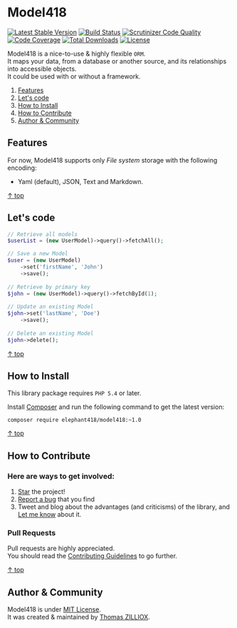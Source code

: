 Model418
=====
[![Latest Stable Version](https://poser.pugx.org/elephant418/model418/v/stable.svg)](https://github.com/Elephant418/Model418)
[![Build Status](https://travis-ci.org/Elephant418/Model418.png?branch=master)](https://travis-ci.org/Elephant418/Model418)
[![Scrutinizer Code Quality](https://scrutinizer-ci.com/g/Elephant418/Model418/badges/quality-score.png?b=master)](https://scrutinizer-ci.com/g/Elephant418/Model418/?branch=master)
[![Code Coverage](https://scrutinizer-ci.com/g/Elephant418/Model418/badges/coverage.png?b=master)](https://scrutinizer-ci.com/g/Elephant418/Model418/?branch=master)
[![Total Downloads](https://poser.pugx.org/elephant418/model418/downloads.svg)](https://packagist.org/packages/elephant418/model418)
[![License](https://poser.pugx.org/elephant418/model418/license.svg)](http://opensource.org/licenses/MIT)



Model418 is a nice-to-use & highly flexible `ORM`.<br>
It maps your data, from a database or another source, and its relationships into accessible objects.<br>
It could be used with or without a framework.

1. [Features](#features)
2. [Let's code](#lets-code)
3. [How to Install](#how-to-install)
4. [How to Contribute](#how-to-contribute)
5. [Author & Community](#author--community)



Features
--------

For now, Model418 supports only *File system* storage with the following encoding:

 * Yaml (default), JSON, Text and Markdown.

[&uarr; top](#readme)



Let's code
--------

```php
// Retrieve all models
$userList = (new UserModel)->query()->fetchAll();

// Save a new Model
$user = (new UserModel)
    ->set('firstName', 'John')
    ->save();
    
// Retrieve by primary key
$john = (new UserModel)->query()->fetchById(1);
    
// Update an existing Model
$john->set('lastName', 'Doe')
    ->save();
    
// Delete an existing Model
$john->delete();
```

[&uarr; top](#readme)



How to Install
--------

This library package requires `PHP 5.4` or later.

Install [Composer](http://getcomposer.org/doc/01-basic-usage.md#installation) and run the following command to get the latest version:

```
composer require elephant418/model418:~1.0
```

[&uarr; top](#readme)



How to Contribute
--------

### Here are ways to get involved:

1. [Star](https://github.com/elephant418/model418/stargazers) the project!
2. [Report a bug](https://github.com/lephant418/model418/issues/new) that you find
3. Tweet and blog about the advantages (and criticisms) of the library, and [Let me know](https://twitter.com/iamtzi) about it.

### Pull Requests

Pull requests are highly appreciated.<br>
You should read the [Contributing Guidelines](https://github.com/Elephant418/Model418/blob/master/CONTRIBUTING.md) to go further. 

[&uarr; top](#readme)



Author & Community
--------

Model418 is under [MIT License](http://opensource.org/licenses/MIT).<br>
It was created & maintained by [Thomas ZILLIOX](http://tzi.fr).
